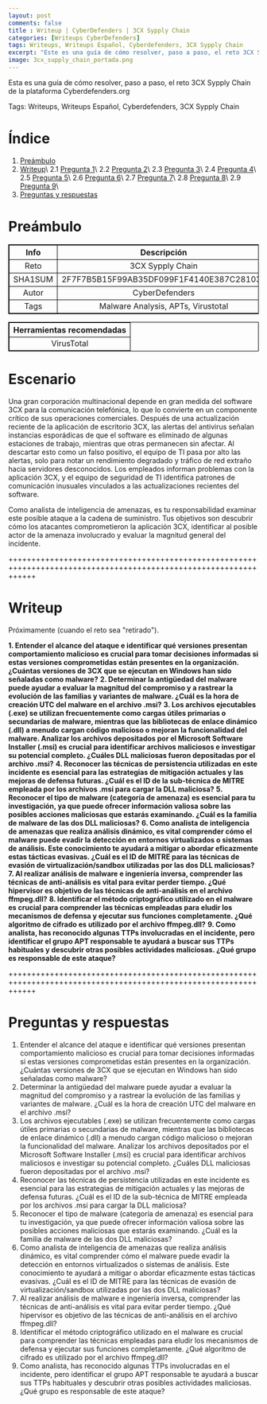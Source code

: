 ```yaml
---
layout: post
comments: false
title : Writeup | CyberDefenders | 3CX Sypply Chain
categories: [Writeups CyberDefenders]
tags: Writeups, Writeups Español, Cyberdefenders, 3CX Sypply Chain
excerpt: "Este es una guía de cómo resolver, paso a paso, el reto 3CX Sypply Chain de la plataforma Cyberdefenders.org"
image: 3cx_supply_chain_portada.png
---
```


Esta es una guía de cómo resolver, paso a paso, el reto 3CX Sypply Chain de la plataforma Cyberdefenders.org

Tags: Writeups, Writeups Español, Cyberdefenders, 3CX Sypply Chain


# Índice

1. [Preámbulo](#pre)
2. [Writeup](#wu)\\
    2.1 [Pregunta 1](#p1)\\
    2.2 [Pregunta 2](#p2)\\
    2.3 [Pregunta 3](#p3)\\
    2.4 [Pregunta 4](#p4)\\
    2.5 [Pregunta 5](#p5)\\
    2.6 [Pregunta 6](#p6)\\
    2.7 [Pregunta 7](#p7)\\
    2.8 [Pregunta 8](#p8)\\
    2.9 [Pregunta 9](#p9)\\
3. [Preguntas y respuestas](#pyr)


# Preámbulo <a name="pre"></a>

<html>
<body>
<style>
table, th, td {
  border:1px solid black;
}
</style>
</body>
</html>

|Info|Descripción|
|:--:|:---------:|
|Reto|3CX Sypply Chain|
|SHA1SUM|2F7F7B5B15F99AB35DF099F1F4140E387C28103F|
|Autor|CyberDefenders|
|Tags|Malware Analysis, APTs, Virustotal|

|Herramientas recomendadas|
|:-----------------------:|
|VirusTotal|

# Escenario

Una gran corporación multinacional depende en gran medida del software 3CX para la comunicación telefónica, lo que lo convierte en un componente crítico de sus operaciones comerciales. Después de una actualización reciente de la aplicación de escritorio 3CX, las alertas del antivirus señalan instancias esporádicas de que el software es eliminado de algunas estaciones de trabajo, mientras que otras permanecen sin afectar. Al descartar esto como un falso positivo, el equipo de TI pasa por alto las alertas, solo para notar un rendimiento degradado y tráfico de red extraño hacia servidores desconocidos. Los empleados informan problemas con la aplicación 3CX, y el equipo de seguridad de TI identifica patrones de comunicación inusuales vinculados a las actualizaciones recientes del software.

Como analista de inteligencia de amenazas, es tu responsabilidad examinar este posible ataque a la cadena de suministro. Tus objetivos son descubrir cómo los atacantes comprometieron la aplicación 3CX, identificar al posible actor de la amenaza involucrado y evaluar la magnitud general del incidente.

++++++++++++++++++++++++++++++++++++++++++++++++++++++++++++++++++++++++++++++++++++++++++++++++++++++++++++++++++

# Writeup <a name="wu"></a>

Próximamente (cuando el reto sea "retirado").

**1. Entender el alcance del ataque e identificar qué versiones presentan comportamiento malicioso es crucial para tomar decisiones informadas si estas versiones comprometidas están presentes en la organización. ¿Cuántas versiones de 3CX que se ejecutan en Windows han sido señaladas como malware?** <a name="p1"></a>
**2. Determinar la antigüedad del malware puede ayudar a evaluar la magnitud del compromiso y a rastrear la evolución de las familias y variantes de malware. ¿Cuál es la hora de creación UTC del malware en el archivo .msi?** <a name="p2"></a>
**3. Los archivos ejecutables (.exe) se utilizan frecuentemente como cargas útiles primarias o secundarias de malware, mientras que las bibliotecas de enlace dinámico (.dll) a menudo cargan código malicioso o mejoran la funcionalidad del malware. Analizar los archivos depositados por el Microsoft Software Installer (.msi) es crucial para identificar archivos maliciosos e investigar su potencial completo. ¿Cuáles DLL maliciosas fueron depositadas por el archivo .msi?** <a name="p3"></a>
**4. Reconocer las técnicas de persistencia utilizadas en este incidente es esencial para las estrategias de mitigación actuales y las mejoras de defensa futuras. ¿Cuál es el ID de la sub-técnica de MITRE empleada por los archivos .msi para cargar la DLL maliciosa?**  <a name="p4"></a>
**5. Reconocer el tipo de malware (categoría de amenaza) es esencial para tu investigación, ya que puede ofrecer información valiosa sobre las posibles acciones maliciosas que estarás examinando. ¿Cuál es la familia de malware de las dos DLL maliciosas?** <a name="p5"></a>
**6. Como analista de inteligencia de amenazas que realiza análisis dinámico, es vital comprender cómo el malware puede evadir la detección en entornos virtualizados o sistemas de análisis. Este conocimiento te ayudará a mitigar o abordar eficazmente estas tácticas evasivas. ¿Cuál es el ID de MITRE para las técnicas de evasión de virtualización/sandbox utilizadas por las dos DLL maliciosas?** <a name="p6"></a>
**7. Al realizar análisis de malware e ingeniería inversa, comprender las técnicas de anti-análisis es vital para evitar perder tiempo. ¿Qué hipervisor es objetivo de las técnicas de anti-análisis en el archivo ffmpeg.dll?** <a name="p7"></a>
**8. Identificar el método criptográfico utilizado en el malware es crucial para comprender las técnicas empleadas para eludir los mecanismos de defensa y ejecutar sus funciones completamente. ¿Qué algoritmo de cifrado es utilizado por el archivo ffmpeg.dll?** <a name="p8"></a>
**9. Como analista, has reconocido algunas TTPs involucradas en el incidente, pero identificar el grupo APT responsable te ayudará a buscar sus TTPs habituales y descubrir otras posibles actividades maliciosas. ¿Qué grupo es responsable de este ataque?** <a name="p9"></a>




++++++++++++++++++++++++++++++++++++++++++++++++++++++++++++++++++++++++++++++++++++++++++++++++++++++++++++++++++

# Preguntas y respuestas <a name="pyr"></a>

1. Entender el alcance del ataque e identificar qué versiones presentan comportamiento malicioso es crucial para tomar decisiones informadas si estas versiones comprometidas están presentes en la organización. ¿Cuántas versiones de 3CX que se ejecutan en Windows han sido señaladas como malware?
2. Determinar la antigüedad del malware puede ayudar a evaluar la magnitud del compromiso y a rastrear la evolución de las familias y variantes de malware. ¿Cuál es la hora de creación UTC del malware en el archivo .msi?
3. Los archivos ejecutables (.exe) se utilizan frecuentemente como cargas útiles primarias o secundarias de malware, mientras que las bibliotecas de enlace dinámico (.dll) a menudo cargan código malicioso o mejoran la funcionalidad del malware. Analizar los archivos depositados por el Microsoft Software Installer (.msi) es crucial para identificar archivos maliciosos e investigar su potencial completo. ¿Cuáles DLL maliciosas fueron depositadas por el archivo .msi?
4. Reconocer las técnicas de persistencia utilizadas en este incidente es esencial para las estrategias de mitigación actuales y las mejoras de defensa futuras. ¿Cuál es el ID de la sub-técnica de MITRE empleada por los archivos .msi para cargar la DLL maliciosa?
5. Reconocer el tipo de malware (categoría de amenaza) es esencial para tu investigación, ya que puede ofrecer información valiosa sobre las posibles acciones maliciosas que estarás examinando. ¿Cuál es la familia de malware de las dos DLL maliciosas?
6. Como analista de inteligencia de amenazas que realiza análisis dinámico, es vital comprender cómo el malware puede evadir la detección en entornos virtualizados o sistemas de análisis. Este conocimiento te ayudará a mitigar o abordar eficazmente estas tácticas evasivas. ¿Cuál es el ID de MITRE para las técnicas de evasión de virtualización/sandbox utilizadas por las dos DLL maliciosas?
7. Al realizar análisis de malware e ingeniería inversa, comprender las técnicas de anti-análisis es vital para evitar perder tiempo. ¿Qué hipervisor es objetivo de las técnicas de anti-análisis en el archivo ffmpeg.dll?
8. Identificar el método criptográfico utilizado en el malware es crucial para comprender las técnicas empleadas para eludir los mecanismos de defensa y ejecutar sus funciones completamente. ¿Qué algoritmo de cifrado es utilizado por el archivo ffmpeg.dll?
9. Como analista, has reconocido algunas TTPs involucradas en el incidente, pero identificar el grupo APT responsable te ayudará a buscar sus TTPs habituales y descubrir otras posibles actividades maliciosas. ¿Qué grupo es responsable de este ataque?
